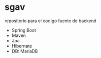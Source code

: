 # sgav
 
 repositorio para el codigo fuente de backend
 
 * Spring Boot
 * Maven
 * Jpa
 * Hibernate
 * DB: MariaDB
